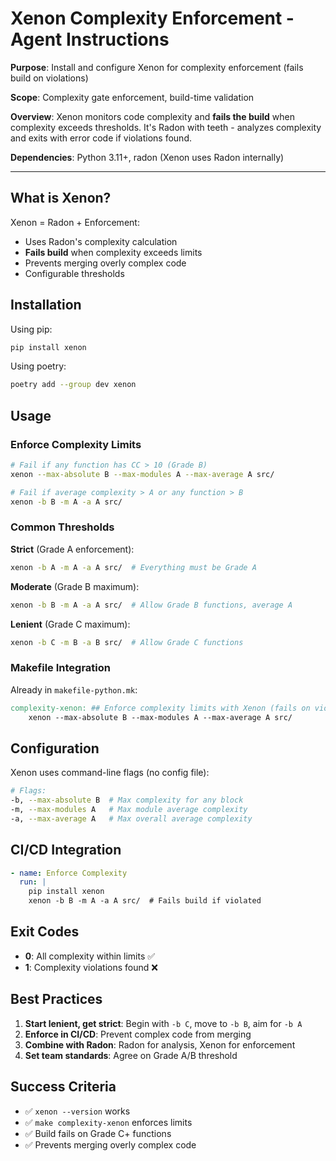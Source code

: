 # Xenon Complexity Enforcement - Agent Instructions

**Purpose**: Install and configure Xenon for complexity enforcement (fails build on violations)

**Scope**: Complexity gate enforcement, build-time validation

**Overview**: Xenon monitors code complexity and **fails the build** when complexity exceeds thresholds.
    It's Radon with teeth - analyzes complexity and exits with error code if violations found.

**Dependencies**: Python 3.11+, radon (Xenon uses Radon internally)

---

## What is Xenon?

Xenon = Radon + Enforcement:
- Uses Radon's complexity calculation
- **Fails build** when complexity exceeds limits
- Prevents merging overly complex code
- Configurable thresholds

## Installation

Using pip:
```bash
pip install xenon
```

Using poetry:
```bash
poetry add --group dev xenon
```

## Usage

### Enforce Complexity Limits

```bash
# Fail if any function has CC > 10 (Grade B)
xenon --max-absolute B --max-modules A --max-average A src/

# Fail if average complexity > A or any function > B
xenon -b B -m A -a A src/
```

### Common Thresholds

**Strict** (Grade A enforcement):
```bash
xenon -b A -m A -a A src/  # Everything must be Grade A
```

**Moderate** (Grade B maximum):
```bash
xenon -b B -m A -a A src/  # Allow Grade B functions, average A
```

**Lenient** (Grade C maximum):
```bash
xenon -b C -m B -a B src/  # Allow Grade C functions
```

### Makefile Integration

Already in `makefile-python.mk`:
```makefile
complexity-xenon: ## Enforce complexity limits with Xenon (fails on violations)
	xenon --max-absolute B --max-modules A --max-average A src/
```

## Configuration

Xenon uses command-line flags (no config file):

```bash
# Flags:
-b, --max-absolute B  # Max complexity for any block
-m, --max-modules A   # Max module average complexity
-a, --max-average A   # Max overall average complexity
```

## CI/CD Integration

```yaml
- name: Enforce Complexity
  run: |
    pip install xenon
    xenon -b B -m A -a A src/  # Fails build if violated
```

## Exit Codes

- **0**: All complexity within limits ✅
- **1**: Complexity violations found ❌

## Best Practices

1. **Start lenient, get strict**: Begin with `-b C`, move to `-b B`, aim for `-b A`
2. **Enforce in CI/CD**: Prevent complex code from merging
3. **Combine with Radon**: Radon for analysis, Xenon for enforcement
4. **Set team standards**: Agree on Grade A/B threshold

## Success Criteria

- ✅ `xenon --version` works
- ✅ `make complexity-xenon` enforces limits
- ✅ Build fails on Grade C+ functions
- ✅ Prevents merging overly complex code
